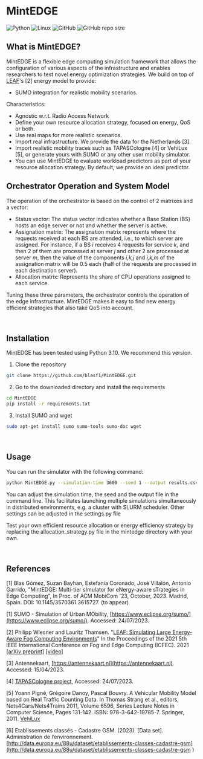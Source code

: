 # MintEDGE

![Python](https://img.shields.io/badge/Python-3670A0?style=flat&logo=python&logoColor=ffdd54)
![Linux](https://img.shields.io/badge/Linux-E95420?style=flat&logo=linux&logoColor=FFFFFF)
![GitHub](https://img.shields.io/github/license/blasf1/MintEDGE)
![GitHub repo size](https://img.shields.io/github/repo-size/blasf1/MintEDGE)

## What is MintEDGE?

MintEDGE is a flexible edge computing simulation framework that allows the configuration of various aspects of the infrastructure and enables researchers to test novel energy optimization strategies. We build on top of [LEAF](https://github.com/dos-group/leaf/)'s [2] energy model to provide:

- SUMO integration for realistic mobility scenarios.

Characteristics:

- Agnostic w.r.t. Radio Access Network
- Define your own resource allocation strategy, focused on energy, QoS or both.
- Use real maps for more realistic scenarios.
- Import real infrastructure. We provide the data for the Netherlands [3].
- Import realistic mobility traces such as TAPASCologne [4] or VehiLux [5], or generate yours with SUMO or any other user mobility simulator.
- You can use MintEDGE to evaluate workload predictors as part of your resource allocation strategy. By default, we provide an ideal predictor.

## Orchestrator Operation and System Model

The operation of the orchestrator is based on the control of 2 matrixes and a vector:

- Status vector: The status vector indicates whether a Base Station (BS) hosts an edge server or not and whether the server is active.
- Assignation matrix: The assignation matrix represents where the requests received at each BS are attended, i.e., to which server are assigned. For instance, if a BS *i* receives 4 requests for service *k*, and then 2 of them are processed at server *j* and other 2 are processed at server *m*, then the value of the components *i,k,j* and *i,k,m* of the assignation matrix will be 0.5 each (half of the requests are processed in each destination server).
- Allocation matrix: Represents the share of CPU operations assigned to each service.

Tuning these three parameters, the orchestrator controls the operation of the edge infrastructure. MintEDGE makes it easy to find new energy efficient strategies that also take QoS into account.

<br>

## Installation

MintEDGE has been tested using Python 3.10. We recommend this version.

1. Clone the repository

```bash
git clone https://github.com/blasf1/MintEDGE.git
```


2. Go to the downloaded directory and install the requirements

```bash
cd MintEDGE
pip install -r requirements.txt
```

3. Install SUMO and wget

```bash
sudo apt-get install sumo sumo-tools sumo-doc wget
```

<br>

## Usage

You can run the simulator with the following command:

``` bash
python MintEDGE.py --simulation-time 3600 --seed 1 --output results.csv
```

You can adjust the simulation time, the seed and the output file in the command line. This facilitates launching multiple simulations simultaneously in distributed environments, e.g. a cluster with SLURM scheduler. Other settings can be adjusted in the settings.py file

Test your own efficient resource allocation or energy efficiency strategy by replacing the allocation_strategy.py file in the mintedge directory with your own.

<br>

## References

[1] Blas Gómez, Suzan Bayhan, Estefanía Coronado, José Villalón, Antonio Garrido, "MintEDGE: Multi-tier sImulator for eNergy-aware sTrategies in Edge Computing", In Proc. of ACM MobiCom '23, October, 2023. Madrid, Spain. DOI: 10.1145/3570361.3615727. (to appear)

[1] SUMO - Simulation of Urban MObility, [https://www.eclipse.org/sumo/](https://www.eclipse.org/sumo/). Accessed: 24/07/2023.

[2] Philipp Wiesner and Lauritz Thamsen. "[LEAF: Simulating Large Energy-Aware Fog Computing Environments](https://ieeexplore.ieee.org/document/9458907)" In the Proceedings of the 2021 5th IEEE International Conference on Fog and Edge Computing (ICFEC). 2021 [[arXiv preprint]](https://arxiv.org/pdf/2103.01170.pdf) [[video]](https://youtu.be/G70hudAhd5M)

[3] Antennekaart, [https://antennekaart.nl](https://antennekaart.nl). Accessed: 15/04/2023.

[4] [TAPASCologne project](http://kolntrace.project.citi-lab.fr/), Accessed: 24/07/2023.

[5] Yoann Pigné, Grégoire Danoy, Pascal Bouvry. A Vehicular Mobility Model based on Real Traffic Counting Data. In Thomas Strang et al., editors, Nets4Cars/Nets4Trains 2011, Volume 6596, Series Lecture Notes in Computer Science, Pages 131-142. ISBN: 978-3-642-19785-7. Springer, 2011. [VehiLux](https://vehilux.gforge.uni.lu/)

[6] Etablissements classés - Cadastre GSM. (2023). [Data set]. Administration de l’environnement. [http://data.europa.eu/88u/dataset/etablissements-classes-cadastre-gsm](http://data.europa.eu/88u/dataset/etablissements-classes-cadastre-gsm )